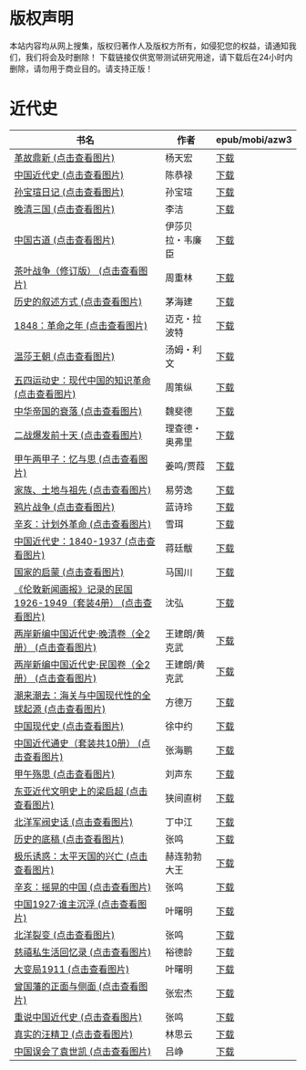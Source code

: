 # 版权声明

本站内容均从网上搜集，版权归著作人及版权方所有，如侵犯您的权益，请通知我们，我们将会及时删除！ 下载链接仅供宽带测试研究用途，请下载后在24小时内删除，请勿用于商业目的。请支持正版！

# 近代史

| 书名 | 作者 | epub/mobi/azw3 |
| --- | --- | --- |
| [革故鼎新 (点击查看图片)](https://www.dushupai.com/attachment/2024/06/10/e30602984df9be3a.jpg) | 杨天宏 | [下载](https://url89.ctfile.com/f/31084289-1357004677-064105?p=8866) |
| [中国近代史 (点击查看图片)](https://www.dushupai.com/attachment/2024/06/09/e6cca2a97f08cc59.jpg) | 陈恭禄 | [下载](https://url89.ctfile.com/f/31084289-1356990388-6ec689?p=8866) |
| [孙宝瑄日记 (点击查看图片)](https://www.dushupai.com/attachment/2024/06/09/86f5411535809cc0.jpg) | 孙宝瑄 | [下载](https://url89.ctfile.com/f/31084289-1356989530-0945d8?p=8866) |
| [晚清三国 (点击查看图片)](https://www.dushupai.com/attachment/2024/06/09/e0e636342da78694.jpg) | 李洁 | [下载](https://url89.ctfile.com/f/31084289-1356985882-b16155?p=8866) |
| [中国古道 (点击查看图片)](https://www.dushupai.com/attachment/2024/06/09/09ff1f6ab0cc6c18.jpg) | 伊莎贝拉・韦廉臣 | [下载](https://url89.ctfile.com/f/31084289-1357053949-72e6cc?p=8866) |
| [茶叶战争（修订版） (点击查看图片)](https://www.dushupai.com/attachment/2024/06/08/fb57b3e1156bcc4a.jpg) | 周重林 | [下载](https://url89.ctfile.com/f/31084289-1357045594-add593?p=8866) |
| [历史的叙述方式 (点击查看图片)](https://www.dushupai.com/attachment/2024/06/08/98847e71c184f4e9.jpg) | 茅海建 | [下载](https://url89.ctfile.com/f/31084289-1357044724-930fe0?p=8866) |
| [1848：革命之年 (点击查看图片)](https://www.dushupai.com/attachment/2024/06/07/0a5acd75fb2a9972.jpg) | 迈克・拉波特 | [下载](https://url89.ctfile.com/f/31084289-1357044028-1c4464?p=8866) |
| [温莎王朝 (点击查看图片)](https://www.dushupai.com/attachment/2024/06/07/8d281776fcf1a2ac.jpg) | 汤姆・利文 | [下载](https://url89.ctfile.com/f/31084289-1357043893-b10f8d?p=8866) |
| [五四运动史：现代中国的知识革命 (点击查看图片)](https://www.dushupai.com/attachment/2024/06/07/cb90489a88567164.jpg) | 周策纵 | [下载](https://url89.ctfile.com/f/31084289-1357041817-36939b?p=8866) |
| [中华帝国的衰落 (点击查看图片)](https://www.dushupai.com/attachment/2024/06/07/0e656cd7a21f9141.jpg) | 魏斐德 | [下载](https://url89.ctfile.com/f/31084289-1357034473-fa1b42?p=8866) |
| [二战爆发前十天 (点击查看图片)](https://www.dushupai.com/attachment/2024/06/06/e7abfd89cccd3ee0.jpg) | 理查德・奥弗里 | [下载](https://url89.ctfile.com/f/31084289-1357033210-186574?p=8866) |
| [甲午两甲子：忆与思 (点击查看图片)](https://www.dushupai.com/attachment/2024/06/06/e7010d8461cd9c05.jpg) | 姜鸣/贾葭 | [下载](https://url89.ctfile.com/f/31084289-1357032745-ec0c85?p=8866) |
| [家族、土地与祖先 (点击查看图片)](https://www.dushupai.com/attachment/2024/06/06/0c591ae9d5bef34d.jpg) | 易劳逸 | [下载](https://url89.ctfile.com/f/31084289-1357031032-8c3eae?p=8866) |
| [鸦片战争 (点击查看图片)](https://www.dushupai.com/attachment/2024/06/05/cb5d8f1a5d9ec577.jpg) | 蓝诗玲 | [下载](https://url89.ctfile.com/f/31084289-1357029562-9dc4cd?p=8866) |
| [辛亥：计划外革命 (点击查看图片)](https://www.dushupai.com/attachment/2024/06/04/81b6c90e61ec01d1.jpg) | 雪珥 | [下载](https://url89.ctfile.com/f/31084289-1357022839-3d4f1f?p=8866) |
| [中国近代史：1840-1937 (点击查看图片)](https://www.dushupai.com/attachment/2024/06/04/141f75c02ea6db55.jpg) | 蒋廷黻 | [下载](https://url89.ctfile.com/f/31084289-1357022515-8c554f?p=8866) |
| [国家的启蒙 (点击查看图片)](https://www.dushupai.com/attachment/2024/06/04/ed412bdb890311c0.jpg) | 马国川 | [下载](https://url89.ctfile.com/f/31084289-1357021972-56b623?p=8866) |
| [《伦敦新闻画报》记录的民国1926-1949（套装4册） (点击查看图片)](https://www.dushupai.com/attachment/2024/06/04/5310f72edb4e62df.jpg) | 沈弘 | [下载](https://url89.ctfile.com/f/31084289-1357022002-8a038c?p=8866) |
| [两岸新编中国近代史·晚清卷（全2册） (点击查看图片)](https://www.dushupai.com/attachment/2024/06/03/51e7a14d205ec4cf.jpg) | 王建朗/黄克武 | [下载](https://url89.ctfile.com/f/31084289-1357015321-dbf17d?p=8866) |
| [两岸新编中国近代史·民国卷（全2册） (点击查看图片)](https://www.dushupai.com/attachment/2024/06/03/a1fa0807b45997a6.jpg) | 王建朗/黄克武 | [下载](https://url89.ctfile.com/f/31084289-1357015309-a31b4d?p=8866) |
| [潮来潮去：海关与中国现代性的全球起源 (点击查看图片)](https://www.dushupai.com/attachment/2024/06/02/02f8ee0ad8c21ca3.jpg) | 方德万 | [下载](https://url89.ctfile.com/f/31084289-1357014019-0a08e6?p=8866) |
| [中国现代史 (点击查看图片)](https://www.dushupai.com/attachment/2024/06/02/b09d1d8239a04df3.jpg) | 徐中约 | [下载](https://url89.ctfile.com/f/31084289-1357010485-50d61d?p=8866) |
| [中国近代通史（套装共10册） (点击查看图片)](https://www.dushupai.com/attachment/2024/06/02/f7796c9f001972eb.jpg) | 张海鹏 | [下载](https://url89.ctfile.com/f/31084289-1357009672-5434a0?p=8866) |
| [甲午殇思 (点击查看图片)](https://www.dushupai.com/attachment/2024/06/02/997703df520fcc30.jpg) | 刘声东 | [下载](https://url89.ctfile.com/f/31084289-1357009177-e05cf4?p=8866) |
| [东亚近代文明史上的梁启超 (点击查看图片)](https://www.dushupai.com/attachment/2024/06/01/9fc54fac4b2aba3b.jpg) | 狭间直树 | [下载](https://url89.ctfile.com/f/31084289-1357008352-dff23b?p=8866) |
| [北洋军阀史话 (点击查看图片)](https://www.dushupai.com/attachment/2024/06/01/943a6588d4428c86.jpg) | 丁中江 | [下载](https://url89.ctfile.com/f/31084289-1357006738-a84f44?p=8866) |
| [历史的底稿 (点击查看图片)](https://www.dushupai.com/attachment/2024/06/01/77a6861d6d4858f0.jpg) | 张鸣 | [下载](https://url89.ctfile.com/f/31084289-1357005871-ac57dc?p=8866) |
| [极乐诱惑：太平天国的兴亡 (点击查看图片)](https://www.dushupai.com/attachment/2024/06/01/7019cb6b9c0db80e.jpg) | 赫连勃勃大王 | [下载](https://url89.ctfile.com/f/31084289-1357005265-493112?p=8866) |
| [辛亥：摇晃的中国 (点击查看图片)](https://www.dushupai.com/attachment/2024/06/01/8b25c2b2bc1a2918.jpg) | 张鸣 | [下载](https://url89.ctfile.com/f/31084289-1357005151-2a156e?p=8866) |
| [中国1927·谁主沉浮 (点击查看图片)](https://www.dushupai.com/attachment/2024/06/01/652600d42a7a2699.jpg) | 叶曙明 | [下载](https://url89.ctfile.com/f/31084289-1357005079-cc9fd4?p=8866) |
| [北洋裂变 (点击查看图片)](https://www.dushupai.com/attachment/2024/06/01/97e10df9d7cae716.jpg) | 张鸣 | [下载](https://url89.ctfile.com/f/31084289-1357005022-6f69d4?p=8866) |
| [慈禧私生活回忆录 (点击查看图片)](https://www.dushupai.com/attachment/2024/06/01/a9975553d0bb9b37.jpg) | 裕德龄 | [下载](https://url89.ctfile.com/f/31084289-1357004989-2742d5?p=8866) |
| [大变局1911 (点击查看图片)](https://www.dushupai.com/attachment/2024/06/01/67c13c1da112a1e3.jpg) | 叶曙明 | [下载](https://url89.ctfile.com/f/31084289-1357004980-3ead30?p=8866) |
| [曾国藩的正面与侧面 (点击查看图片)](https://www.dushupai.com/attachment/2024/06/01/75457935c078a96b.jpg) | 张宏杰 | [下载](https://url89.ctfile.com/f/31084289-1357004977-3d6193?p=8866) |
| [重说中国近代史 (点击查看图片)](https://www.dushupai.com/attachment/2024/06/01/5a9d1add822ae570.jpg) | 张鸣 | [下载](https://url89.ctfile.com/f/31084289-1357004869-d245f9?p=8866) |
| [真实的汪精卫 (点击查看图片)](https://www.dushupai.com/attachment/2024/06/01/66a6fd3d4b224745.jpg) | 林思云 | [下载](https://url89.ctfile.com/f/31084289-1357004836-d516eb?p=8866) |
| [中国误会了袁世凯 (点击查看图片)](https://www.dushupai.com/attachment/2024/06/01/92711939cb17803b.jpg) | 吕峥 | [下载](https://url89.ctfile.com/f/31084289-1357004683-ae60b4?p=8866) |

